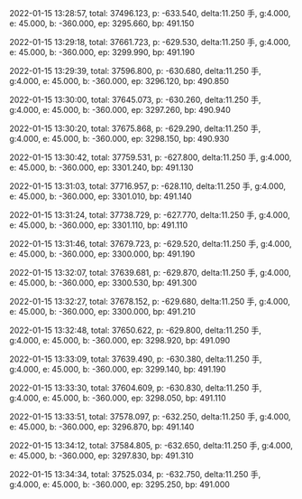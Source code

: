2022-01-15 13:28:57, total: 37496.123, p: -633.540, delta:11.250 手, g:4.000, e: 45.000, b: -360.000, ep: 3295.660, bp: 491.150

2022-01-15 13:29:18, total: 37661.723, p: -629.530, delta:11.250 手, g:4.000, e: 45.000, b: -360.000, ep: 3299.990, bp: 491.190

2022-01-15 13:29:39, total: 37596.800, p: -630.680, delta:11.250 手, g:4.000, e: 45.000, b: -360.000, ep: 3296.120, bp: 490.850

2022-01-15 13:30:00, total: 37645.073, p: -630.260, delta:11.250 手, g:4.000, e: 45.000, b: -360.000, ep: 3297.260, bp: 490.940

2022-01-15 13:30:20, total: 37675.868, p: -629.290, delta:11.250 手, g:4.000, e: 45.000, b: -360.000, ep: 3298.150, bp: 490.930

2022-01-15 13:30:42, total: 37759.531, p: -627.800, delta:11.250 手, g:4.000, e: 45.000, b: -360.000, ep: 3301.240, bp: 491.130

2022-01-15 13:31:03, total: 37716.957, p: -628.110, delta:11.250 手, g:4.000, e: 45.000, b: -360.000, ep: 3301.010, bp: 491.140

2022-01-15 13:31:24, total: 37738.729, p: -627.770, delta:11.250 手, g:4.000, e: 45.000, b: -360.000, ep: 3301.110, bp: 491.110

2022-01-15 13:31:46, total: 37679.723, p: -629.520, delta:11.250 手, g:4.000, e: 45.000, b: -360.000, ep: 3300.000, bp: 491.190

2022-01-15 13:32:07, total: 37639.681, p: -629.870, delta:11.250 手, g:4.000, e: 45.000, b: -360.000, ep: 3300.530, bp: 491.300

2022-01-15 13:32:27, total: 37678.152, p: -629.680, delta:11.250 手, g:4.000, e: 45.000, b: -360.000, ep: 3300.000, bp: 491.210

2022-01-15 13:32:48, total: 37650.622, p: -629.800, delta:11.250 手, g:4.000, e: 45.000, b: -360.000, ep: 3298.920, bp: 491.090

2022-01-15 13:33:09, total: 37639.490, p: -630.380, delta:11.250 手, g:4.000, e: 45.000, b: -360.000, ep: 3299.140, bp: 491.190

2022-01-15 13:33:30, total: 37604.609, p: -630.830, delta:11.250 手, g:4.000, e: 45.000, b: -360.000, ep: 3298.050, bp: 491.110

2022-01-15 13:33:51, total: 37578.097, p: -632.250, delta:11.250 手, g:4.000, e: 45.000, b: -360.000, ep: 3296.870, bp: 491.140

2022-01-15 13:34:12, total: 37584.805, p: -632.650, delta:11.250 手, g:4.000, e: 45.000, b: -360.000, ep: 3297.830, bp: 491.310

2022-01-15 13:34:34, total: 37525.034, p: -632.750, delta:11.250 手, g:4.000, e: 45.000, b: -360.000, ep: 3295.250, bp: 491.000